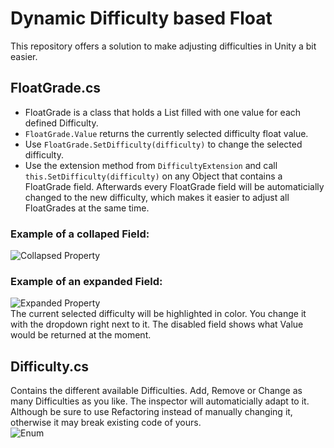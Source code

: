# Dynamic Difficulty based Float
This repository offers a solution to make adjusting difficulties in Unity a bit easier.

## FloatGrade.cs
- FloatGrade is a class that holds a List filled with one value for each defined Difficulty.
- ```FloatGrade.Value``` returns the currently selected difficulty float value.
- Use ```FloatGrade.SetDifficulty(difficulty)``` to change the selected difficulty.
- Use the extension method from ```DifficultyExtension``` and call ```this.SetDifficulty(difficulty)``` on any Object that contains
a FloatGrade field. Afterwards every FloatGrade field will be automaticially changed to the new difficulty, which makes it easier to adjust all FloatGrades at the same time.

### Example of a collaped Field: <br />
![Collapsed Property](https://sperlich.at/assets/pictures/FloatGrade_preview_1.png?raw=true) <br />

### Example of an expanded Field: <br />
![Expanded Property](https://sperlich.at/assets/pictures/FloatGrade_preview_2.png?raw=true) <br />
The current selected difficulty will be highlighted in color. You change it with the dropdown right next to it.
The disabled field shows what Value would be returned at the moment.

## Difficulty.cs
Contains the different available Difficulties. Add, Remove or Change as many Difficulties as you like. The inspector will automaticially adapt to it. Although be sure to use Refactoring instead of manually changing it, otherwise it may break existing code of yours. <br />
![Enum](https://sperlich.at/assets/pictures/FloatGrade_preview_3.png?raw=true)

